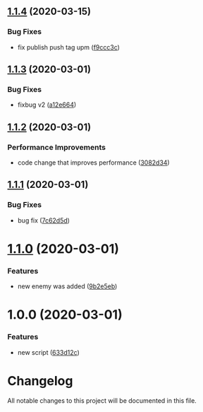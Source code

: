 ## [1.1.4](https://github.com/worldreaver/sample-semantic-release/compare/1.1.3...1.1.4) (2020-03-15)


### Bug Fixes

* fix publish push tag upm ([f9ccc3c](https://github.com/worldreaver/sample-semantic-release/commit/f9ccc3cac2000b1009383dca991c4db69d6a93ac))

## [1.1.3](https://github.com/worldreaver/sample-semantic-release/compare/1.1.2...1.1.3) (2020-03-01)


### Bug Fixes

* fixbug v2 ([a12e664](https://github.com/worldreaver/sample-semantic-release/commit/a12e66472921664ad469efdcfeb20f3352875b58))

## [1.1.2](https://github.com/worldreaver/sample-semantic-release/compare/1.1.1...1.1.2) (2020-03-01)


### Performance Improvements

* code change that improves performance ([3082d34](https://github.com/worldreaver/sample-semantic-release/commit/3082d348987a0cfbd424cb1c51d7de33d62acdee))

## [1.1.1](https://github.com/worldreaver/sample-semantic-release/compare/1.1.0...1.1.1) (2020-03-01)


### Bug Fixes

* bug fix ([7c62d5d](https://github.com/worldreaver/sample-semantic-release/commit/7c62d5df65b1afeea2ff2d8249bd61cfd9eaf6c9))

# [1.1.0](https://github.com/worldreaver/sample-semantic-release/compare/1.0.0...1.1.0) (2020-03-01)


### Features

* new enemy was added ([9b2e5eb](https://github.com/worldreaver/sample-semantic-release/commit/9b2e5ebe78810f71cf5e65202cebe3c50ab47741))

# 1.0.0 (2020-03-01)


### Features

* new script ([633d12c](https://github.com/worldreaver/sample-semantic-release/commit/633d12cea7a8559e3d2367cc7075797dc13aa30c))

# Changelog
All notable changes to this project will be documented in this file.
